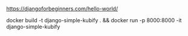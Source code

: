 https://djangoforbeginners.com/hello-world/

docker build -t django-simple-kubify . && docker run -p 8000:8000 -it django-simple-kubify